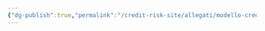 ```yaml
---
{"dg-publish":true,"permalink":"/credit-risk-site/allegati/modello-credit-metrix-2023-05-30-15-36-33-excalidraw/","tags":["excalidraw"]}
---
```

<style> .container {font-family: sans-serif; text-align: center;} .button-wrapper button {z-index: 1;height: 40px; width: 100px; margin: 10px;padding: 5px;} .excalidraw .App-menu_top .buttonList { display: flex;} .excalidraw-wrapper { height: 800px; margin: 50px; position: relative;} :root[dir="ltr"] .excalidraw .layer-ui__wrapper .zen-mode-transition.App-menu_bottom--transition-left {transform: none;} </style><script src="https://cdn.jsdelivr.net/npm/react@17/umd/react.production.min.js"></script><script src="https://cdn.jsdelivr.net/npm/react-dom@17/umd/react-dom.production.min.js"></script><script type="text/javascript" src="https://cdn.jsdelivr.net/npm/@excalidraw/excalidraw@0/dist/excalidraw.production.min.js"></script><div id="Modello_CreditMetrix_2023-05-30_1536.33.excalidraw.md"></div><script>(function(){const InitialData={"type":"excalidraw","version":2,"source":"https://excalidraw.com","elements":[{"type":"image","version":68,"versionNonce":90849999,"isDeleted":false,"id":"-fLq-D5OQC8tlCyuM0aZL","fillStyle":"hachure","strokeWidth":1,"strokeStyle":"solid","roughness":1,"opacity":100,"angle":0,"x":-312.69407141963137,"y":-216.56322352784798,"strokeColor":"transparent","backgroundColor":"transparent","width":626.5068104418018,"height":431.79095332521126,"seed":382123119,"groupIds":[],"roundness":null,"boundElements":[],"updated":1685453799859,"link":null,"locked":false,"status":"pending","fileId":"dacfa94f60b447e506dea41a76c3583a3fa51506","scale":[1,1]},{"type":"text","version":241,"versionNonce":909884655,"isDeleted":false,"id":"uP1UDbCv","fillStyle":"hachure","strokeWidth":1,"strokeStyle":"solid","roughness":1,"opacity":100,"angle":0,"x":296.0325698852539,"y":-1.7027206420898438,"strokeColor":"#e67700","backgroundColor":"transparent","width":247,"height":84,"seed":258692513,"groupIds":[],"roundness":null,"boundElements":[{"id":"De5dPAGoT3vBSHIerBE4H","type":"arrow"}],"updated":1685453980420,"link":null,"locked":false,"fontSize":13.49287766676683,"fontFamily":1,"text":"Con le informazioni sui tassi\nposso stimare il valore ad un anno\ndi un'esposizione che passa\nin fascia A. Ogni anno che passa\navrà il suo tasso di attualizzazione","rawText":"Con le informazioni sui tassi\nposso stimare il valore ad un anno\ndi un'esposizione che passa\nin fascia A. Ogni anno che passa\navrà il suo tasso di attualizzazione","baseline":79,"textAlign":"left","verticalAlign":"top","containerId":null,"originalText":"Con le informazioni sui tassi\nposso stimare il valore ad un anno\ndi un'esposizione che passa\nin fascia A. Ogni anno che passa\navrà il suo tasso di attualizzazione"},{"type":"arrow","version":192,"versionNonce":706612609,"isDeleted":false,"id":"De5dPAGoT3vBSHIerBE4H","fillStyle":"hachure","strokeWidth":1,"strokeStyle":"solid","roughness":1,"opacity":100,"angle":0,"x":337.977552507382,"y":85.12212841327371,"strokeColor":"#e67700","backgroundColor":"transparent","width":150.02884492681557,"height":43.40436847393332,"seed":264111713,"groupIds":[],"roundness":{"type":2},"boundElements":[],"updated":1685453980421,"link":null,"locked":false,"startBinding":{"elementId":"uP1UDbCv","focus":0.43834131216927585,"gap":2.8248490553635577},"endBinding":null,"lastCommittedPoint":null,"startArrowhead":null,"endArrowhead":"arrow","points":[[0,0],[-15.654211137753066,36.10145099346457],[-138.34409150884682,43.40436847393332],[-150.02884492681557,39.75287921612082]]},{"type":"text","version":329,"versionNonce":352257359,"isDeleted":false,"id":"5VAMHF3o","fillStyle":"hachure","strokeWidth":1,"strokeStyle":"solid","roughness":1,"opacity":100,"angle":0,"x":312.86295318603516,"y":142.6000084510216,"strokeColor":"#e67700","backgroundColor":"transparent","width":268,"height":50,"seed":1387530817,"groupIds":[],"roundness":null,"boundElements":[{"id":"ODvEpUrSVqi2RVibUy4TZ","type":"arrow"}],"updated":1685453931035,"link":null,"locked":false,"fontSize":13.49287766676683,"fontFamily":1,"text":"Grazie alla matrice di transizione posso\ncalcolare la probabilità che quel valore\nstimato si verifichi effettivamente","rawText":"Grazie alla matrice di transizione posso\ncalcolare la probabilità che quel valore\nstimato si verifichi effettivamente","baseline":46,"textAlign":"left","verticalAlign":"top","containerId":null,"originalText":"Grazie alla matrice di transizione posso\ncalcolare la probabilità che quel valore\nstimato si verifichi effettivamente"},{"type":"arrow","version":88,"versionNonce":2043759873,"isDeleted":false,"id":"ODvEpUrSVqi2RVibUy4TZ","fillStyle":"hachure","strokeWidth":1,"strokeStyle":"solid","roughness":1,"opacity":100,"angle":0,"x":309.9083023071289,"y":184.87866973876953,"strokeColor":"#e67700","backgroundColor":"transparent","width":243.18890380859375,"height":14.605926513671875,"seed":1991593967,"groupIds":[],"roundness":{"type":2},"boundElements":[],"updated":1685453935676,"link":null,"locked":false,"startBinding":{"elementId":"5VAMHF3o","focus":-0.2700081004464335,"gap":2.95465087890625},"endBinding":null,"lastCommittedPoint":null,"startArrowhead":null,"endArrowhead":"arrow","points":[[0,0],[-216.16790771484375,13.145263671875],[-243.18890380859375,14.605926513671875]]},{"id":"Dzv5MyivkST0AjV7Kqzjm","type":"image","x":557.637444631976,"y":-33.06510475971254,"width":273.2092972132032,"height":131.61907748957233,"angle":0,"strokeColor":"transparent","backgroundColor":"transparent","fillStyle":"hachure","strokeWidth":1,"strokeStyle":"solid","roughness":1,"opacity":100,"groupIds":[],"roundness":null,"seed":1272352047,"version":71,"versionNonce":358973871,"isDeleted":false,"boundElements":null,"updated":1685453999761,"link":null,"locked":false,"status":"pending","fileId":"fa33c6bb6c427a9ba1a45a018179371a529677c7","scale":[1,1]},{"id":"GtYj5pMW2_0DVo3TlWvBO","type":"ellipse","x":620.4855945532106,"y":31.44164091518141,"width":25.46750380179003,"height":10.269143130852058,"angle":0,"strokeColor":"#d9480f","backgroundColor":"transparent","fillStyle":"hachure","strokeWidth":0.5,"strokeStyle":"solid","roughness":1,"opacity":100,"groupIds":[],"roundness":{"type":2},"seed":533165007,"version":34,"versionNonce":1809422927,"isDeleted":false,"boundElements":null,"updated":1685454029362,"link":null,"locked":false},{"id":"rV1jhpq90WQ4kNrDjxYA_","type":"ellipse","x":672.6528464641519,"y":30.620121823546214,"width":29.575133590057476,"height":15.198326340846421,"angle":0,"strokeColor":"#d9480f","backgroundColor":"transparent","fillStyle":"hachure","strokeWidth":0.5,"strokeStyle":"solid","roughness":1,"opacity":100,"groupIds":[],"roundness":{"type":2},"seed":2041041569,"version":23,"versionNonce":359848257,"isDeleted":false,"boundElements":null,"updated":1685454019555,"link":null,"locked":false},{"id":"FsuPunp4WhjaTMrQWQj06","type":"ellipse","x":726.8739304342728,"y":32.67393671767999,"width":26.699816769334348,"height":13.144511446712642,"angle":0,"strokeColor":"#d9480f","backgroundColor":"transparent","fillStyle":"hachure","strokeWidth":0.5,"strokeStyle":"solid","roughness":1,"opacity":100,"groupIds":[],"roundness":{"type":2},"seed":1387468623,"version":26,"versionNonce":945455009,"isDeleted":false,"boundElements":null,"updated":1685454021084,"link":null,"locked":false},{"id":"cGk8Sm4PMd0LhuPiXcwEY","type":"ellipse","x":775.3443807629473,"y":32.263211501954004,"width":34.09348859405111,"height":12.322958024985837,"angle":0,"strokeColor":"#d9480f","backgroundColor":"transparent","fillStyle":"hachure","strokeWidth":0.5,"strokeStyle":"solid","roughness":1,"opacity":100,"groupIds":[],"roundness":{"type":2},"seed":1883735791,"version":21,"versionNonce":777680943,"isDeleted":false,"boundElements":null,"updated":1685454024740,"link":null,"locked":false},{"id":"mm3l2j-kJQ7WcX_1qxmf9","type":"image","x":586.3480511623367,"y":118.53719488576971,"width":258.516216213921,"height":94.20740998149317,"angle":0,"strokeColor":"transparent","backgroundColor":"transparent","fillStyle":"hachure","strokeWidth":0.5,"strokeStyle":"solid","roughness":1,"opacity":100,"groupIds":[],"roundness":null,"seed":225409135,"version":171,"versionNonce":1600070991,"isDeleted":false,"boundElements":null,"updated":1685454057481,"link":null,"locked":false,"status":"pending","fileId":"44dab24aef0b623555921eef5f5ab19559b125ec","scale":[1,1]},{"id":"sGkEeUlrUyfrPCRzMLKoN","type":"ellipse","x":673.8398988271622,"y":171.77897805221912,"width":17.619810016799647,"height":8.361937602749975,"angle":0,"strokeColor":"#d9480f","backgroundColor":"transparent","fillStyle":"hachure","strokeWidth":0.5,"strokeStyle":"solid","roughness":1,"opacity":100,"groupIds":[],"roundness":{"type":2},"seed":772514671,"version":28,"versionNonce":1855069537,"isDeleted":false,"boundElements":null,"updated":1685454069630,"link":null,"locked":false}],"appState":{"theme":"light","viewBackgroundColor":"#ffffff","currentItemStrokeColor":"#d9480f","currentItemBackgroundColor":"transparent","currentItemFillStyle":"hachure","currentItemStrokeWidth":0.5,"currentItemStrokeStyle":"solid","currentItemRoughness":1,"currentItemOpacity":100,"currentItemFontFamily":1,"currentItemFontSize":20,"currentItemTextAlign":"left","currentItemStartArrowhead":null,"currentItemEndArrowhead":"arrow","scrollX":-237.70896806627746,"scrollY":-17.127014398379345,"zoom":{"value":1.6544911475205257},"currentItemRoundness":"round","gridSize":null,"colorPalette":{}},"files":{}};InitialData.scrollToContent=true;App=()=>{const e=React.useRef(null),t=React.useRef(null),[n,i]=React.useState({width:void 0,height:void 0});return React.useEffect(()=>{i({width:t.current.getBoundingClientRect().width,height:t.current.getBoundingClientRect().height});const e=()=>{i({width:t.current.getBoundingClientRect().width,height:t.current.getBoundingClientRect().height})};return window.addEventListener("resize",e),()=>window.removeEventListener("resize",e)},[t]),React.createElement(React.Fragment,null,React.createElement("div",{className:"excalidraw-wrapper",ref:t},React.createElement(ExcalidrawLib.Excalidraw,{ref:e,width:n.width,height:n.height,initialData:InitialData,viewModeEnabled:!0,zenModeEnabled:!0,gridModeEnabled:!1})))},excalidrawWrapper=document.getElementById("Modello_CreditMetrix_2023-05-30_1536.33.excalidraw.md");ReactDOM.render(React.createElement(App),excalidrawWrapper);})();</script>
